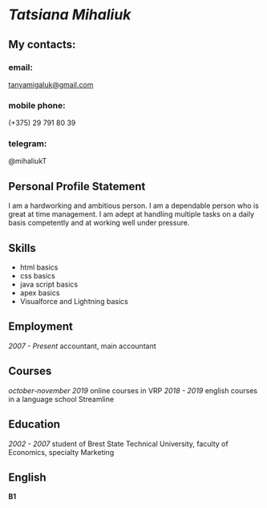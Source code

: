 ﻿# _**Tatsiana Mihaliuk**_
## My contacts:

### email:
tanyamigaluk@gmail.com

### mobile phone:
(+375) 29 791 80 39

### telegram:
@mihaliukT

## Personal Profile Statement
I am a hardworking and ambitious person. I am a dependable person who is great at time management. 
I am adept at handling multiple tasks on a daily basis competently and at working well under pressure.

## Skills
* html basics
* css basics
* java script basics
* apex basics
* Visualforce and Lightning basics

## Employment
*2007 - Present*    accountant, main accountant

## Сourses
*october-november 2019*  online courses in VRP
*2018 - 2019* english courses in a language school Streamline

## Education
*2002 - 2007* student of Brest State Technical University, faculty of Economics, specialty Marketing

## English
**B1**
